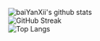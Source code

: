 <!-- ### Hi there 👋 -->

<!--
**baiYanXii/baiyanxii** is a ✨ _special_ ✨ repository because its `README.md` (this file) appears on your GitHub profile.

Here are some ideas to get you started:

- 🔭 I’m currently working on ...
- 🌱 I’m currently learning ...
- 👯 I’m looking to collaborate on ...
- 🤔 I’m looking for help with ...
- 💬 Ask me about ...
- 📫 How to reach me: ...
- 😄 Pronouns: ...
- ⚡ Fun fact: ...
-->

![baiYanXii's github stats](https://github-readme-stats.vercel.app/api?username=baiYanXii&show_icons=true&locale=cn&theme=blue-green&count_private=true)
<br>
![GitHub Streak](https://github-readme-streak-stats.herokuapp.com?user=baiYanXii&theme=tokyonight&locale=zh&date_format=%5BY.%5Dn.j)
<br>
![Top Langs](https://github-readme-stats.vercel.app/api/top-langs/?username=baiYanXii&layout=compact)

